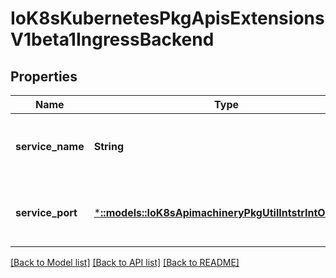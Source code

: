 # IoK8sKubernetesPkgApisExtensionsV1beta1IngressBackend

## Properties
Name | Type | Description | Notes
------------ | ------------- | ------------- | -------------
**service_name** | **String** | Specifies the name of the referenced service. | [default to null]
**service_port** | [***::models::IoK8sApimachineryPkgUtilIntstrIntOrString**](io.k8s.apimachinery.pkg.util.intstr.IntOrString.md) | Specifies the port of the referenced service. | [default to null]

[[Back to Model list]](../README.md#documentation-for-models) [[Back to API list]](../README.md#documentation-for-api-endpoints) [[Back to README]](../README.md)


